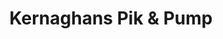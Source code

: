 ---
title: "Kernaghans Pik & Pump"
url: /great-falls/kernaghans-pik-und-pump/
shop: Lebensmittel
---